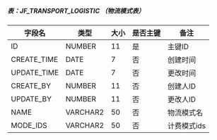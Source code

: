 ##### 表：JF_TRANSPORT_LOGISTIC （物流模式表）
| 字段名     | 类型    | 大小  | 是否主键 | 备注 |
|-------- | --------- | ---------| ---------| ---------|
| ID     | NUMBER    | 11  | 是 | 主键ID |
| CREATE_TIME     | DATE    | 7  | 否 | 创建时间 |
| UPDATE_TIME     | DATE    | 7  | 否 | 更改时间 |
| CREATE_BY     | NUMBER    | 11  | 否 | 创建人ID |
| UPDATE_BY     | NUMBER    | 11  | 否 | 更改人ID |
| NAME     | VARCHAR2    | 50  | 否 | 物流模式名 |
| MODE_IDS     | VARCHAR2    | 50  | 否 | 计费模式ids |
